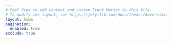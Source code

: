 ```yaml
---
# Feel free to add content and custom Front Matter to this file.
# To modify the layout, see https://jekyllrb.com/docs/themes/#overriding-theme-defaults
layout: home
pagination: 
  enabled: true
exclude: true
---
```

